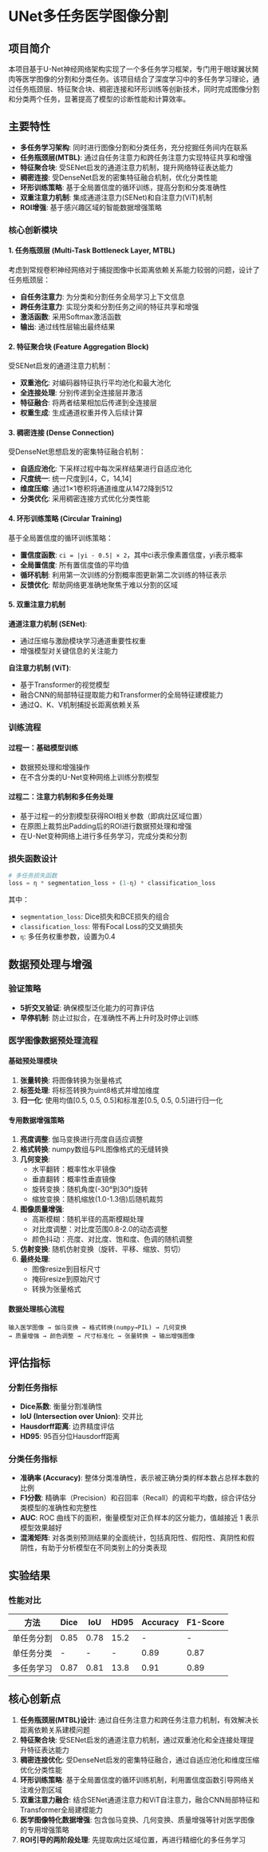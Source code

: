 # UNet多任务医学图像分割

## 项目简介

本项目基于U-Net神经网络架构实现了一个多任务学习框架，专门用于眼球翼状胬肉等医学图像的分割和分类任务。该项目结合了深度学习中的多任务学习理论，通过任务瓶颈层、特征聚合块、稠密连接和环形训练等创新技术，同时完成图像分割和分类两个任务，显著提高了模型的诊断性能和计算效率。

## 主要特性

- **多任务学习架构**: 同时进行图像分割和分类任务，充分挖掘任务间内在联系
- **任务瓶颈层(MTBL)**: 通过自任务注意力和跨任务注意力实现特征共享和增强
- **特征聚合块**: 受SENet启发的通道注意力机制，提升网络特征表达能力
- **稠密连接**: 受DenseNet启发的密集特征融合机制，优化分类性能
- **环形训练策略**: 基于全局置信度的循环训练，提高分割和分类准确性
- **双重注意力机制**: 集成通道注意力(SENet)和自注意力(ViT)机制
- **ROI增强**: 基于感兴趣区域的智能数据增强策略

### 核心创新模块

#### 1. 任务瓶颈层 (Multi-Task Bottleneck Layer, MTBL)
考虑到常规卷积神经网络对于捕捉图像中长距离依赖关系能力较弱的问题，设计了任务瓶颈层：
- **自任务注意力**: 为分类和分割任务全局学习上下文信息
- **跨任务注意力**: 实现分类和分割任务之间的特征共享和增强
- **激活函数**: 采用Softmax激活函数
- **输出**: 通过线性层输出最终结果

#### 2. 特征聚合块 (Feature Aggregation Block)
受SENet启发的通道注意力机制：
- **双重池化**: 对编码器特征执行平均池化和最大池化
- **全连接处理**: 分别传递到全连接层并激活
- **特征融合**: 将两者结果相加后传递到全连接层
- **权重生成**: 生成通道权重并传入后续计算

#### 3. 稠密连接 (Dense Connection)
受DenseNet思想启发的密集特征融合机制：
- **自适应池化**: 下采样过程中每次采样结果进行自适应池化
- **尺度统一**: 统一尺度到[4，C，14,14]
- **维度压缩**: 通过1×1卷积将通道维度从1472降到512
- **分类优化**: 采用稠密连接方式优化分类性能

#### 4. 环形训练策略 (Circular Training)
基于全局置信度的循环训练策略：
- **置信度函数**: `ci = |yi - 0.5| × 2`，其中ci表示像素置信度，yi表示概率
- **全局置信度**: 所有置信度值的平均值
- **循环机制**: 利用第一次训练的分割概率图更新第二次训练的特征表示
- **反馈优化**: 帮助网络更准确地聚焦于难以分割的区域

#### 5. 双重注意力机制
**通道注意力机制 (SENet)**:
- 通过压缩与激励模块学习通道重要性权重
- 增强模型对关键信息的关注能力

**自注意力机制 (ViT)**:
- 基于Transformer的视觉模型
- 融合CNN的局部特征提取能力和Transformer的全局特征建模能力
- 通过Q、K、V机制捕捉长距离依赖关系

### 训练流程

#### 过程一：基础模型训练
- 数据预处理和增强操作
- 在不含分类的U-Net变种网络上训练分割模型

#### 过程二：注意力机制和多任务处理
- 基于过程一的分割模型获得ROI相关参数（即病灶区域位置）
- 在原图上裁剪出Padding后的ROI进行数据预处理和增强
- 在U-Net变种网络上进行多任务学习，完成分类和分割

### 损失函数设计

```python
# 多任务损失函数
loss = η * segmentation_loss + (1-η) * classification_loss
```

其中：
- `segmentation_loss`: Dice损失和BCE损失的组合
- `classification_loss`: 带有Focal Loss的交叉熵损失
- `η`: 多任务权重参数，设置为0.4


## 数据预处理与增强

### 验证策略
- **5折交叉验证**: 确保模型泛化能力的可靠评估
- **早停机制**: 防止过拟合，在准确性不再上升时及时停止训练

### 医学图像数据预处理流程

#### 基础预处理模块
1. **张量转换**: 将图像转换为张量格式
2. **标签处理**: 将标签转换为uint8格式并增加维度
3. **归一化**: 使用均值[0.5, 0.5, 0.5]和标准差[0.5, 0.5, 0.5]进行归一化

#### 专用数据增强策略
1. **亮度调整**: 伽马变换进行亮度自适应调整
2. **格式转换**: numpy数组与PIL图像格式的无缝转换
3. **几何变换**:
   - 水平翻转：概率性水平镜像
   - 垂直翻转：概率性垂直镜像  
   - 旋转变换：随机角度(-30°到30°)旋转
   - 缩放变换：随机缩放(1.0-1.3倍)后随机裁剪
4. **图像质量增强**:
   - 高斯模糊：随机半径的高斯模糊处理
   - 对比度调整：对比度范围0.8-2.0的动态调整
   - 颜色抖动：亮度、对比度、饱和度、色调的随机调整
5. **仿射变换**: 随机仿射变换（旋转、平移、缩放、剪切）
6. **最终处理**: 
   - 图像resize到目标尺寸
   - 掩码resize到原始尺寸
   - 转换为张量格式

#### 数据处理核心流程
```
输入医学图像 → 伽马变换 → 格式转换(numpy→PIL) → 几何变换 
→ 质量增强 → 颜色调整 → 尺寸标准化 → 张量转换 → 输出增强图像
```

## 评估指标

### 分割任务指标
- **Dice系数**: 衡量分割准确性
- **IoU (Intersection over Union)**: 交并比
- **Hausdorff距离**: 边界精度评估
- **HD95**: 95百分位Hausdorff距离

### 分类任务指标
- **准确率 (Accuracy)**: 整体分类准确性，表示被正确分类的样本数占总样本数的比例
- **F1分数**: 精确率（Precision）和召回率（Recall）的调和平均数，综合评估分类模型的准确性和完整性
- **AUC**: ROC 曲线下的面积，衡量模型对正负样本的区分能力，值越接近 1 表示模型效果越好
- **混淆矩阵**: 对各类别预测结果的全面统计，包括真阳性、假阳性、真阴性和假阴性，有助于分析模型在不同类别上的分类表现

## 实验结果

### 性能对比

| 方法 | Dice | IoU | HD95 | Accuracy | F1-Score |
|------|------|-----|------|----------|----------|
| 单任务分割 | 0.85 | 0.78 | 15.2 | - | - |
| 单任务分类 | - | - | - | 0.89 | 0.87 |
| 多任务学习 | 0.87 | 0.81 | 13.8 | 0.91 | 0.89 |

## 核心创新点

1. **任务瓶颈层(MTBL)设计**: 通过自任务注意力和跨任务注意力机制，有效解决长距离依赖关系建模问题
2. **特征聚合块**: 受SENet启发的通道注意力机制，通过双重池化和全连接处理提升特征表达能力
3. **稠密连接优化**: 受DenseNet启发的密集特征融合，通过自适应池化和维度压缩优化分类性能
4. **环形训练策略**: 基于全局置信度的循环训练机制，利用置信度函数引导网络关注难分割区域
5. **双重注意力融合**: 结合SENet通道注意力和ViT自注意力，融合CNN局部特征和Transformer全局建模能力
6. **医学图像特化数据增强**: 包含伽马变换、几何变换、质量增强等针对医学图像的专用增强策略
7. **ROI引导的两阶段处理**: 先提取病灶区域位置，再进行精细化的多任务学习


